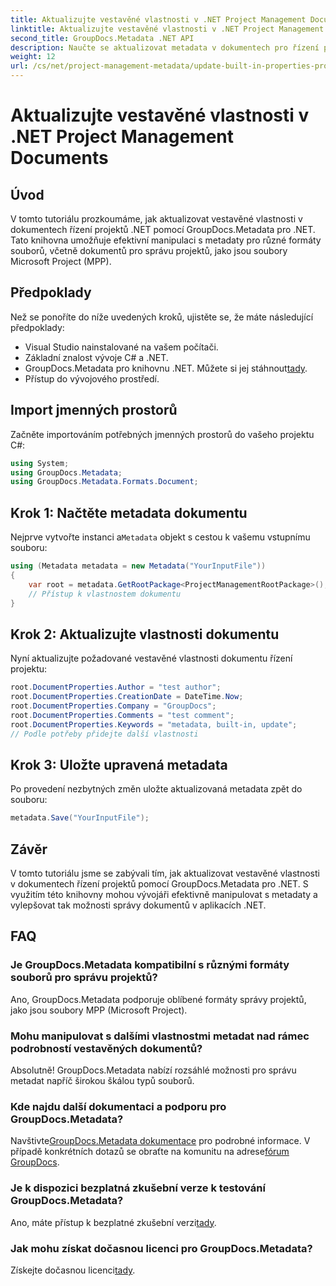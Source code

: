 ```yaml
---
title: Aktualizujte vestavěné vlastnosti v .NET Project Management Documents
linktitle: Aktualizujte vestavěné vlastnosti v .NET Project Management Documents
second_title: GroupDocs.Metadata .NET API
description: Naučte se aktualizovat metadata v dokumentech pro řízení projektů .NET pomocí GroupDocs.Metadata pro .NET. Vylepšete efektivnější správu dokumentů.
weight: 12
url: /cs/net/project-management-metadata/update-built-in-properties-project-management-documents/
---
```


# Aktualizujte vestavěné vlastnosti v .NET Project Management Documents

## Úvod
V tomto tutoriálu prozkoumáme, jak aktualizovat vestavěné vlastnosti v dokumentech řízení projektů .NET pomocí GroupDocs.Metadata pro .NET. Tato knihovna umožňuje efektivní manipulaci s metadaty pro různé formáty souborů, včetně dokumentů pro správu projektů, jako jsou soubory Microsoft Project (MPP).
## Předpoklady
Než se ponoříte do níže uvedených kroků, ujistěte se, že máte následující předpoklady:
- Visual Studio nainstalované na vašem počítači.
- Základní znalost vývoje C# a .NET.
-  GroupDocs.Metadata pro knihovnu .NET. Můžete si jej stáhnout[tady](https://releases.groupdocs.com/metadata/net/).
- Přístup do vývojového prostředí.

## Import jmenných prostorů
Začněte importováním potřebných jmenných prostorů do vašeho projektu C#:
```csharp
using System;
using GroupDocs.Metadata;
using GroupDocs.Metadata.Formats.Document;
```
## Krok 1: Načtěte metadata dokumentu
 Nejprve vytvořte instanci a`Metadata` objekt s cestou k vašemu vstupnímu souboru:
```csharp
using (Metadata metadata = new Metadata("YourInputFile"))
{
    var root = metadata.GetRootPackage<ProjectManagementRootPackage>();
    // Přístup k vlastnostem dokumentu
}
```
## Krok 2: Aktualizujte vlastnosti dokumentu
Nyní aktualizujte požadované vestavěné vlastnosti dokumentu řízení projektu:
```csharp
root.DocumentProperties.Author = "test author";
root.DocumentProperties.CreationDate = DateTime.Now;
root.DocumentProperties.Company = "GroupDocs";
root.DocumentProperties.Comments = "test comment";
root.DocumentProperties.Keywords = "metadata, built-in, update";
// Podle potřeby přidejte další vlastnosti
```
## Krok 3: Uložte upravená metadata
Po provedení nezbytných změn uložte aktualizovaná metadata zpět do souboru:
```csharp
metadata.Save("YourInputFile");
```

## Závěr
V tomto tutoriálu jsme se zabývali tím, jak aktualizovat vestavěné vlastnosti v dokumentech řízení projektů pomocí GroupDocs.Metadata pro .NET. S využitím této knihovny mohou vývojáři efektivně manipulovat s metadaty a vylepšovat tak možnosti správy dokumentů v aplikacích .NET.

## FAQ
### Je GroupDocs.Metadata kompatibilní s různými formáty souborů pro správu projektů?
Ano, GroupDocs.Metadata podporuje oblíbené formáty správy projektů, jako jsou soubory MPP (Microsoft Project).
### Mohu manipulovat s dalšími vlastnostmi metadat nad rámec podrobností vestavěných dokumentů?
Absolutně! GroupDocs.Metadata nabízí rozsáhlé možnosti pro správu metadat napříč širokou škálou typů souborů.
### Kde najdu další dokumentaci a podporu pro GroupDocs.Metadata?
 Navštivte[GroupDocs.Metadata dokumentace](https://tutorials.groupdocs.com/metadata/net/) pro podrobné informace. V případě konkrétních dotazů se obraťte na komunitu na adrese[fórum GroupDocs](https://forum.groupdocs.com/c/metadata/14).
### Je k dispozici bezplatná zkušební verze k testování GroupDocs.Metadata?
 Ano, máte přístup k bezplatné zkušební verzi[tady](https://releases.groupdocs.com/).
### Jak mohu získat dočasnou licenci pro GroupDocs.Metadata?
 Získejte dočasnou licenci[tady](https://purchase.groupdocs.com/temporary-license/).